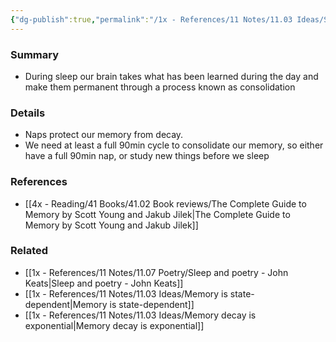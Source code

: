 ```yaml
---
{"dg-publish":true,"permalink":"/1x - References/11 Notes/11.03 Ideas/Sleep is vital for memory consolidation/","title":"Sleep is vital for memory consolidation","created":"2023-04-23T20:48:43.000+03:00","updated":"2024-02-14T20:18:24.117+03:00"}
---
```



### Summary
- During sleep our brain takes what has been learned during the day and make them permanent through a process known as consolidation

### Details
- Naps protect our memory from decay.
- We need at least a full 90min cycle to consolidate our memory, so either have a full 90min nap, or study new things before we sleep

### References
- [[4x - Reading/41 Books/41.02 Book reviews/The Complete Guide to Memory by Scott Young and Jakub Jilek\|The Complete Guide to Memory by Scott Young and Jakub Jilek]]

### Related
- [[1x - References/11 Notes/11.07 Poetry/Sleep and poetry - John Keats\|Sleep and poetry - John Keats]]
- [[1x - References/11 Notes/11.03 Ideas/Memory is state-dependent\|Memory is state-dependent]]
- [[1x - References/11 Notes/11.03 Ideas/Memory decay is exponential\|Memory decay is exponential]]
